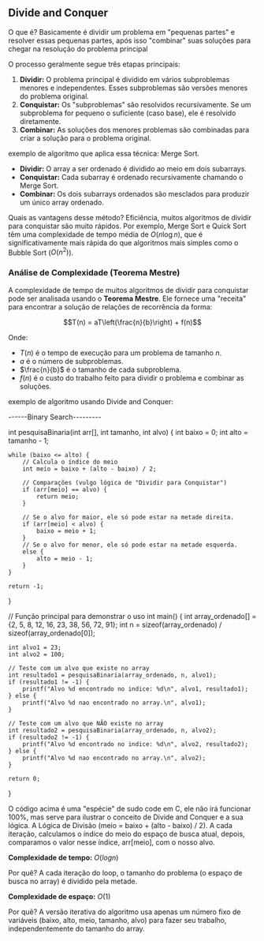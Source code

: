 ## Divide and Conquer 

O que é? Basicamente é dividir um problema em "pequenas partes" e resolver essas pequenas partes, após isso "combinar" suas soluções para chegar na resolução do problema principal

O processo geralmente segue três etapas principais:

1.  **Dividir:** O problema principal é dividido em vários subproblemas menores e independentes. Esses subproblemas são versões menores do problema original.
2.  **Conquistar:** Os "subproblemas" são resolvidos recursivamente. Se um subproblema for pequeno o suficiente (caso base), ele é resolvido diretamente.
3.  **Combinar:** As soluções dos menores problemas são combinadas para criar a solução para o problema original.


exemplo de algoritmo que aplica essa técnica: Merge Sort.

* **Dividir:** O array a ser ordenado é dividido ao meio em dois subarrays.
* **Conquistar:** Cada subarray é ordenado recursivamente chamando o Merge Sort.
* **Combinar:** Os dois subarrays ordenados são mesclados  para produzir um único array ordenado. 


Quais as vantagens desse método? Eficiência, muitos algoritmos de dividir para conquistar são muito rápidos. Por exemplo, Merge Sort e Quick Sort têm uma complexidade de tempo média de $O(n \log n)$, que é significativamente mais rápida do que algoritmos mais simples como o Bubble Sort ($O(n^2)$).

### Análise de Complexidade (Teorema Mestre)

A complexidade de tempo de muitos algoritmos de dividir para conquistar pode ser analisada usando o **Teorema Mestre**. Ele fornece uma "receita" para encontrar a solução de relações de recorrência da forma:

$$T(n) = aT\left(\frac{n}{b}\right) + f(n)$$

Onde:
* $T(n)$ é o tempo de execução para um problema de tamanho $n$.
* $a$ é o número de subproblemas.
* $\frac{n}{b}$ é o tamanho de cada subproblema.
* $f(n)$ é o custo do trabalho feito para dividir o problema e combinar as soluções.


exemplo de algoritmo usando Divide and Conquer: 

------Binary Search---------

int pesquisaBinaria(int arr[], int tamanho, int alvo) {
    int baixo = 0;
    int alto = tamanho - 1;

    while (baixo <= alto) {
        // Calcula o índice do meio 
        int meio = baixo + (alto - baixo) / 2;

        // Comparações (vulgo lógica de "Dividir para Conquistar")
        if (arr[meio] == alvo) {
            return meio; 
        }

        // Se o alvo for maior, ele só pode estar na metade direita.
        if (arr[meio] < alvo) {
            baixo = meio + 1;
        } 
        // Se o alvo for menor, ele só pode estar na metade esquerda.
        else {
            alto = meio - 1;
        }
    }

    return -1;
}

// Função principal para demonstrar o uso
int main() {
    int array_ordenado[] = {2, 5, 8, 12, 16, 23, 38, 56, 72, 91};
    int n = sizeof(array_ordenado) / sizeof(array_ordenado[0]); 
    
    int alvo1 = 23;
    int alvo2 = 100;

    // Teste com um alvo que existe no array
    int resultado1 = pesquisaBinaria(array_ordenado, n, alvo1);
    if (resultado1 != -1) {
        printf("Alvo %d encontrado no indice: %d\n", alvo1, resultado1);
    } else {
        printf("Alvo %d nao encontrado no array.\n", alvo1);
    }

    // Teste com um alvo que NÃO existe no array
    int resultado2 = pesquisaBinaria(array_ordenado, n, alvo2);
    if (resultado2 != -1) {
        printf("Alvo %d encontrado no indice: %d\n", alvo2, resultado2);
    } else {
        printf("Alvo %d nao encontrado no array.\n", alvo2);
    }

    return 0;
} 

O código acima é uma "espécie" de sudo code em C, ele não irá funcionar 100%, mas serve para ilustrar o conceito de Divide and Conquer e a sua lógica. A Lógica de Divisão (meio = baixo + (alto - baixo) / 2). A cada iteração, calculamos o índice do meio do espaço de busca atual, depois, comparamos o valor nesse índice, arr[meio], com o nosso alvo.

**Complexidade de tempo:** $O(log n)$

Por quê? A cada iteração do loop, o tamanho do problema (o espaço de busca no array) é dividido pela metade.

**Complexidade de espaço:** $O(1)$

Por quê? A versão iterativa do algoritmo usa apenas um número fixo de variáveis (baixo, alto, meio, tamanho, alvo) para fazer seu trabalho, independentemente do tamanho do array.
